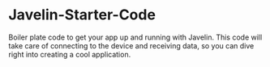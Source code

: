 # Javelin-Starter-Code
Boiler plate code to get your app up and running with Javelin. This code will take care of connecting to the device and receiving data, so you can dive right into creating a cool application.
